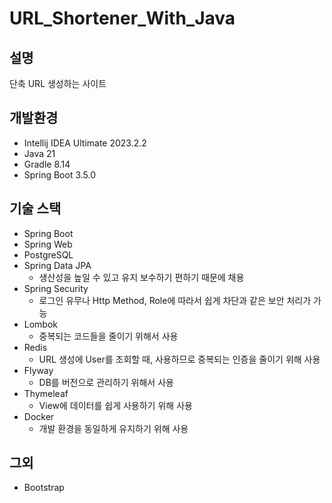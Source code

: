 ﻿# URL_Shortener_With_Java
## 설명
단축 URL 생성하는 사이트

## 개발환경
* Intellij IDEA Ultimate 2023.2.2
* Java 21
* Gradle 8.14
* Spring Boot 3.5.0

## 기술 스택
* Spring Boot
* Spring Web
* PostgreSQL
* Spring Data JPA
  * 생산성을 높일 수 있고 유지 보수하기 편하기 때문에 채용
* Spring Security
  * 로그인 유무나 Http Method, Role에 따라서 쉽게 차단과 같은 보안 처리가 가능
* Lombok
  * 중복되는 코드들을 줄이기 위해서 사용
* Redis
  * URL 생성에 User를 조회할 때, 사용하므로 중복되는 인증을 줄이기 위해 사용
* Flyway
  * DB를 버전으로 관리하기 위해서 사용
* Thymeleaf
  * View에 데이터를 쉽게 사용하기 위해 사용
* Docker
  * 개발 환경을 동일하게 유지하기 위해 사용

## 그외
* Bootstrap
